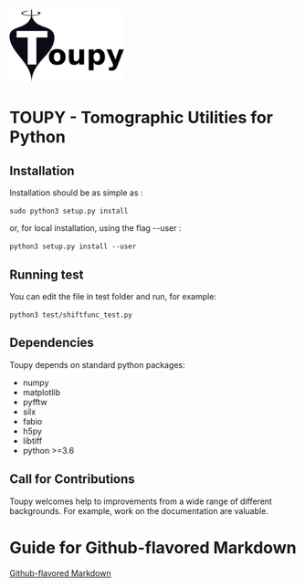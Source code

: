 
# <img src="resources/toupy_logo.png" alt="toupy" width="200"/>

TOUPY - Tomographic Utilities for Python
==============================================

Installation
------------

Installation should be as simple as :

   `sudo python3 setup.py install`

or, for local installation, using the flag --user :

   `python3 setup.py install --user`
   
Running test
------------

You can edit the file in test folder and run, for example:

  `python3 test/shiftfunc_test.py`

Dependencies
------------

Toupy depends on standard python packages:
 * numpy
 * matplotlib
 * pyfftw
 * silx
 * fabio
 * h5py
 * libtiff
 * python >=3.6


Call for Contributions
----------------------

Toupy welcomes help to improvements from a wide range of different backgrounds.
For example, work on the documentation are valuable.

# Guide for Github-flavored Markdown

[Github-flavored Markdown](https://guides.github.com/features/mastering-markdown/)


